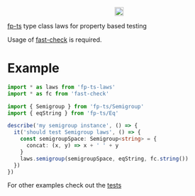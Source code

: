 <p align="center">
  <a href="https://github.com/gcanti/fp-ts-laws/actions">
    <img src="https://github.com/gcanti/fp-ts-laws/actions/workflows/main.yml/badge.svg?branch=master" alt="build status" height="20">
  </a>
</p>

[fp-ts](https://github.com/gcanti/fp-ts) type class laws for property based testing

Usage of [fast-check](https://github.com/dubzzz/fast-check) is required.

# Example

```ts
import * as laws from 'fp-ts-laws'
import * as fc from 'fast-check'

import { Semigroup } from 'fp-ts/Semigroup'
import { eqString } from 'fp-ts/Eq'

describe('my semigroup instance', () => {
  it('should test Semigroup laws', () => {
    const semigroupSpace: Semigroup<string> = {
      concat: (x, y) => x + ' ' + y
    }
    laws.semigroup(semigroupSpace, eqString, fc.string())
  })
})
```

For other examples check out the [tests](test/index.ts)
